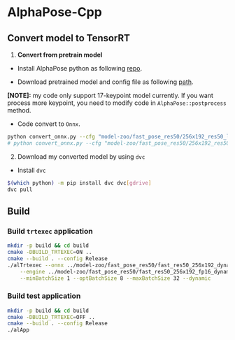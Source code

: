 # AlphaPose-Cpp

## Convert model to TensorRT

1. __Convert from pretrain model__

- Install AlphaPose python as following [repo](https://github.com/MVIG-SJTU/AlphaPose/blob/master/docs/INSTALL.md#code-installation).

- Download pretrained model and config file as following [path](https://github.com/MVIG-SJTU/AlphaPose/blob/master/docs/MODEL_ZOO.md).

__[NOTE]:__ my code only support 17-keypoint model currently. If you want process more keypoint, you need to modify code in `AlphaPose::postprocess` method.

- Code convert to `Onnx`.

```bash
python convert_onnx.py --cfg "model-zoo/fast_pose_res50/256x192_res50_lr1e-3_1x.yaml" --pth "model-zoo/fast_pose_res50/fast_res50_256x192.pth" --out model-zoo/fast_pose_res50/fast_res50_256x192_dynamic.onnx --dynamic
# python convert_onnx.py --cfg "model-zoo/fast_pose_res50/256x192_res50_lr1e-3_1x.yaml" --pth "model-zoo/fast_pose_res50/fast_res50_256x192.pth" --out model-zoo/fast_pose_res50/fast_res50_256x192.onnx
```

2. Download my converted model by using `dvc`

- Install `dvc`

```bash
$(which python) -m pip install dvc dvc[gdrive]
dvc pull
```

## Build

### Build `trtexec` application

```bash
mkdir -p build && cd build
cmake -DBUILD_TRTEXEC=ON ..
cmake --build . --config Release
./alTrtexec --onnx ../model-zoo/fast_pose_res50/fast_res50_256x192_dynamic.onnx \
    --engine ../model-zoo/fast_pose_res50/fast_res50_256x192_fp16_dynamic.engine \
    --minBatchSize 1 --optBatchSize 8 --maxBatchSize 32 --dynamic
```

### Build test application

```bash
mkdir -p build && cd build
cmake -DBUILD_TRTEXEC=OFF ..
cmake --build . --config Release
./alApp
```